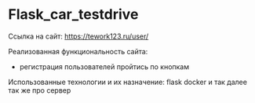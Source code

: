 # Flask_car_testdrive

Ссылка на сайт:
https://tework123.ru/user/

Реализованная функциональность сайта:
- регистрация пользователей
пройтись по кнопкам


Использованные технологии и их назначение:
flask
docker
и так далее
так же про сервер

